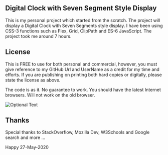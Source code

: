## Digital Clock with Seven Segment Style Display 

This is my personal project which started from the scratch. The project 
will display a Digital Clock with Seven Segments style display. I have 
been using CSS-3 functions such as Flex, Grid, ClipPath and ES-6 JavaScript. 
The project took me around 7 hours. 

## License
This is FREE to use for both personal and commercial, however, you must 
give reference to my GitHub Url and UserName as a credit for my time and efforts. 
If you are publishing on printing both hard copies or digitally, please state 
the license as above. 

The code is as it. No guarantee to work. You should have the latest Internet browsers. Will not work on the old browser. 

![Optional Text](../master/Screenshot.JPG)

## Thanks
Special thanks to StackOverflow, Mozilla Dev, W3Schools and Google search and more ... 

Happy 
27-May-2020 